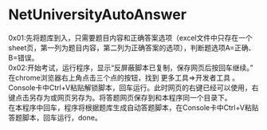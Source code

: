 # NetUniversityAutoAnswer


0x01:先将题库到入，只需要题目内容和正确答案选项（excel文件中只存在一个sheet页，第一列为题目内容，第二列为正确答案的选项），判断题选项A=正确、B=错误。<br/>
0x02:开始考试，运行程序，显示“反屏蔽脚本已复制，保存网页后按回车继续。” 在chrome浏览器右上角点击三个点的按钮，找到  更多工具=>开发者工具   。Console卡中Ctrl+V粘贴解锁脚本，回车运行。此时网页的右键已经可以使用，右键点击另存为或网页另存为。将答题网页保存到和本程序同一个目录下。
<br/>
在本程序中回车，程序将根据题库生成自动答题脚本，在Console卡中Ctrl+V粘贴答题脚本，回车运行，done。<br/>

